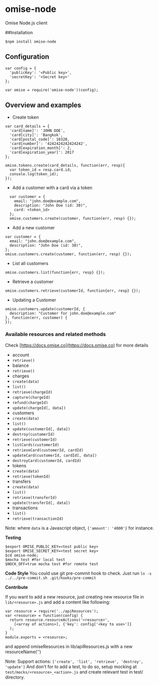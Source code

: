 omise-node
=========

Omise Node.js client

##Installation
```
$npm install omise-node
```

## Configuration

```
var config = {
  'publicKey': '<Public key>',
  'secretKey': '<Secret key>'
};

var omise = require('omise-node')(config);
```


## Overview and examples

 - Create token

```
var card_details = {
  'card[name]': 'JOHN DOE',
  'card[city]': 'Bangkok',
  'card[postal_code]': 10320,
  'card[number]': '4242424242424242',
  'card[expiration_month]': 2,
  'card[expiration_year]': 2017
};

omise.tokens.create(card_details, function(err, resp){
  var token_id = resp.card.id;
  console.log(token_id);
});
```

- Add a customer with a card via a token

```
  var customer = {
    email: "john.doe@example.com",
    description: "John Doe (id: 30)",
    card: <token_id>
  };
  omise.customers.create(customer, function(err, resp) {});
```

- Add a new customer

```
var customer = {
  email: "john.doe@example.com",
  description: "John Doe (id: 30)",
};
omise.customers.create(customer, function(err, resp) {});
```

- List all customers

```
omise.customers.list(function{err, resp} {});
```

- Retrieve a customer

```
omise.customers.retrieve(customerId, function{err, resp} {});
```


- Updating a Customer

```
omise.customers.update(customerId, {
  description: "Customer for john.doe@example.com"
}, function(err, customer) {
});
```

### Available resources and related methods

Check [https://docs.omise.co](https://docs.omise.co) for more details

 * account
  * `retrieve()`
 * balance
  * `retrieve()`
 * charges
  * `create(data)`
  * `list()`
  * `retrieve(chargeId)`
  * `capture(chargeId)`
  * `refund(chargeId)`
  * `update(chargeId[, data])`
 * customers
  * `create(data)`
  * `list()`
  * `update(customerId[, data])`
  * `destroy(customerId)`
  * `retrieve(customerId)`
  * `listCards(customerId)`
  * `retrieveCard(customerId, cardId)`
  * `updateCard(customerId, cardId[, data])`
  * `destroyCard(customerId, cardId)`
 * tokens
  * `create(data)`
  * `retrieve(tokenId)`
 * transfers
  * `create(data)`
  * `list()`
  * `retrieve(transferId)`
  * `update(transferId[, data])`
 * transactions
  * `list()`
  * `retrieve(transactionId)`

Note: where `data` is a Javascript object, `{'amount': '4000'}` for instance.

**Testing**
```
$export OMISE_PUBLIC_KEY=<test public key>
$export OMISE_SECRET_KEY=<test secret key>
$cd omise-node;
$mocha test #for local test
$NOCK_OFF=true mocha test #for remote test

```

**Code Style**
You could use git pre-commit hook to check.
Just run `ln -s ../../pre-commit.sh .git/hooks/pre-commit`

**Contribute**

If you want to add a new resource, just creating new resource file in `lib/<resource>.js` and add a content like following:

```
var resource = require('../apiResources');
var <resource> = function(config) {
  return resource.resourceActions('<resource>',
    [<array of actions>], {'key': config['<key to use>']}
  );
}
module.exports = <resource>;
```
and append omiseResources in lib/apiResources.js with a new resourceName('<resource>')

Note:
Support actions: `['create', 'list', 'retrieve', 'destroy', 'update']`
And don't for to add a test, to do so, setup mocking at `test/mocks/<resource>_<action>.js` and create relevant test in test/ directory.
